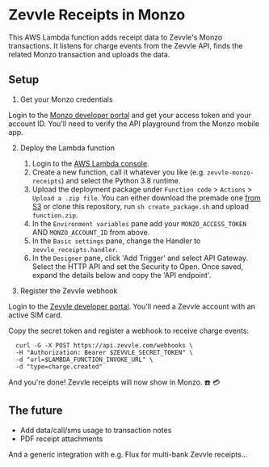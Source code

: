 # Zevvle Receipts in Monzo

This AWS Lambda function adds receipt data to Zevvle's Monzo transactions. It listens for charge events from the Zevvle API, finds the related Monzo transaction and uploads the data.

## Setup

1. Get your Monzo credentials

Login to the [Monzo developer portal](https://developers.monzo.com) and get your access token and  your account ID. You'll need to verify the API playground from the Monzo mobile app.

2. Deploy the Lambda function

   1. Login to the [AWS Lambda console](https://console.aws.amazon.com/lambda).
   2. Create a new function, call it whatever you like (e.g. `zevvle-monzo-receipts`) and select the Python 3.8 runtime.
   3. Upload the deployment package under `Function code` > `Actions` > `Upload a .zip file`. You can either download the premade one [from S3](https://nbgoodall.s3.eu-west-2.amazonaws.com/zevvle-monzo-receipts-aws-lambda.zip) or clone this repository, run `sh create_package.sh` and upload `function.zip`.
   4. In the `Environment variables` pane add your `MONZO_ACCESS_TOKEN` AND `MONZO_ACCOUNT_ID` from above.
   5. In the `Basic settings` pane, change the Handler to `zevvle_receipts.handler`.
   6. In the `Designer` pane, click 'Add Trigger' and select API Gateway. Select the HTTP API and set the Security to Open. Once saved, expand the details below and copy the 'API endpoint'.

3. Register the Zevvle webhook

Login to the [Zevvle developer portal](https://developers.zevvle.com). You'll need a Zevvle account with an active SIM card.

Copy the secret token and register a webhook to receive charge events:
```
  curl -G -X POST https://api.zevvle.com/webhooks \
  -H "Authorization: Bearer $ZEVVLE_SECRET_TOKEN" \
  -d "url=$LAMBDA_FUNCTION_INVOKE_URL" \
  -d "type=charge.created"
```

And you're done! Zevvle receipts will now show in Monzo. ☎️ 💳

## The future

- Add data/call/sms usage to transaction notes
- PDF receipt attachments

And a generic integration with e.g. Flux for multi-bank Zevvle receipts...